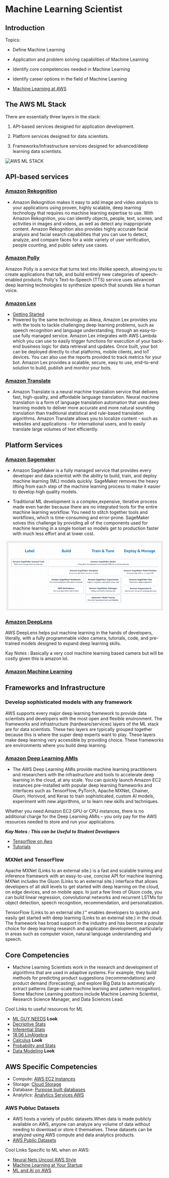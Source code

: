 # Machine Learning Scientist

## Introduction

Topics:

- Define Machine Learning
- Application and problem solving capabilities of Machine Learning
- Identify core competencies needed in Machine Learning
- Identify career options in the field of Machine Learning

- [Machine Learning at AWS](https://aws.amazon.com/machine-learning/what-is-ai/)

## The AWS ML Stack

There are essentially three layers in the stack:

1. API-based services designed for application development.

2. Platform services designed for data scientists.

3. Frameworks/Infrastructure services designed for advanced/deep learning data scientists.

![AWS ML STACK](awsmlstack.PNG)

## API-based services

### [Amazon Rekognition](https://aws.amazon.com/rekognition/)

- Amazon Rekognition makes it easy to add image and video analysis to your applications using proven, highly scalable, deep learning technology that requires no machine learning expertise to use. With Amazon Rekognition, you can identify objects, people, text, scenes, and activities in images and videos, as well as detect any inappropriate content. Amazon Rekognition also provides highly accurate facial analysis and facial search capabilities that you can use to detect, analyze, and compare faces for a wide variety of user verification, people counting, and public safety use cases.

### [Amazon Polly](https://aws.amazon.com/polly/)

Amazon Polly is a service that turns text into lifelike speech, allowing you to create applications that talk, and build entirely new categories of speech-enabled products. Polly's Text-to-Speech (TTS) service uses advanced deep learning technologies to synthesize speech that sounds like a human voice.

### [Amazon Lex](https://aws.amazon.com/lex/features/)

- [Getting Started](https://aws.amazon.com/lex/getting-started/)
- Powered by the same technology as Alexa, Amazon Lex provides you with the tools to tackle challenging deep learning problems, such as speech recognition and language understanding, through an easy-to-use fully managed service. Amazon Lex integrates with AWS Lambda which you can use to easily trigger functions for execution of your back-end business logic for data retrieval and updates. Once built, your bot can be deployed directly to chat platforms, mobile clients, and IoT devices. You can also use the reports provided to track metrics for your bot. Amazon Lex provides a scalable, secure, easy to use, end-to-end solution to build, publish and monitor your bots.

### [Amazon Translate](https://aws.amazon.com/translate/)

- Amazon Translate is a neural machine translation service that delivers fast, high-quality, and affordable language translation. Neural machine translation is a form of language translation automation that uses deep learning models to deliver more accurate and more natural sounding translation than traditional statistical and rule-based translation algorithms. Amazon Translate allows you to localize content - such as websites and applications - for international users, and to easily translate large volumes of text efficiently.

## Platform Services

### [Amazon Sagemaker](https://aws.amazon.com/blogs/aws/sagemaker/)

- Amazon SageMaker is a fully managed service that provides every developer and data scientist with the ability to build, train, and deploy machine learning (ML) models quickly. SageMaker removes the heavy lifting from each step of the machine learning process to make it easier to develop high quality models.

- Traditional ML development is a complex,expensive, iterative process made even  harder because there are no integrated tools for the entire machine learning workflow. You need to stitch together tools and workflows, which is time-consuming and error-prone. SageMaker solves this challenge by providing all of the components used for machine learning in a single toolset so models get to production faster with much less effort and at lower cost.

![Sage](img/sage.PNG)

### [Amazon DeepLens](https://aws.amazon.com/deeplens/)

AWS DeepLens helps put machine learning in the hands of developers, literally, with a fully programmable video camera, tutorials, code, and pre-trained models designed to expand deep learning skills.

Kay Notes : Basically a very cool machine learning based camera but will be costly given this is amazon lol.

### [Amazon Machine Learning](https://docs.aws.amazon.com/es_es/machine-learning/latest/dg/tutorial.html)

## Frameworks and Infrastructure

### Develop sophisticated models with any framework

AWS supports every major deep learning framework to provide data scientists and developers with the most open and flexible environment. The frameworks and infrastructure (hardware/services) layers of the ML stack are for data scientists. These two layers are typically grouped together because this is where the super deep experts want to play. These layers make deep learning very accessible by providing choice. These frameworks are environments where you build deep learning.

### [Amazon Deep Learning AMIs](https://aws.amazon.com/machine-learning/amis/)

- The AWS Deep Learning AMIs provide machine learning practitioners and researchers with the infrastructure and tools to accelerate deep learning in the cloud, at any scale. You can quickly launch Amazon EC2 instances pre-installed with popular deep learning frameworks and interfaces such as TensorFlow, PyTorch, Apache MXNet, Chainer, Gluon, Horovod, and Keras to train sophisticated, custom AI models, experiment with new algorithms, or to learn new skills and techniques.

Whether you need Amazon EC2 GPU or CPU instances, there is no additional charge for the Deep Learning AMIs – you only pay for the AWS resources needed to store and run your applications.

___Kay Notes : This can be Useful to Student Developers___

- [Tensorflow on Aws](https://aws.amazon.com/blogs/machine-learning/zocdoc-builds-patient-confidence-using-tensorflow-on-aws/)
- [Tutorials](https://docs.aws.amazon.com/dlami/latest/devguide/tutorials.html)

### MXNet and TensorFlow

Apache MXNet (Links to an external site.) is a fast and scalable training and inference framework with an easy-to-use, concise API for machine learning. MXNet includes the Gluon (Links to an external site.) interface that allows developers of all skill levels to get started with deep learning on the cloud, on edge devices, and on mobile apps. In just a few lines of Gluon code, you can build linear regression, convolutional networks and recurrent LSTMs for object detection, speech recognition, recommendation, and personalization.

TensorFlow (Links to an external site.)™ enables developers to quickly and easily get started with deep learning (Links to an external site.) in the cloud. The framework has broad support in the industry and has become a popular choice for deep learning research and application development, particularly in areas such as computer vision, natural language understanding and speech.

## Core Competencies

- Machine Learning Scientists work in the research and development of algorithms that are used in adaptive systems. For example, they build methods for predicting product suggestions (recommendations) and product demand (forecasting), and explore Big Data to automatically extract patterns (large-scale machine learning and pattern recognition). Some Machine Learning positions include Machine Learning Scientist, Research Science Manager, and Data Sciences Lead.

Cool Links to useful resources for ML

- [ML GUY NEEDS](https://blog.udacity.com/2016/04/5-skills-you-need-to-become-a-machine-learning-engineer.html) __Look__
- [Decriptive Stats](https://www.udacity.com/course/intro-to-descriptive-statistics--ud827)
- [Inferential Stats](https://www.udacity.com/course/intro-to-inferential-statistics--ud201)
- [18.06 LinAlgebra](https://ocw.mit.edu/courses/mathematics/18-06-linear-algebra-spring-2010/)
- [Calculus](https://ocw.mit.edu/courses/mathematics/18-02sc-multivariable-calculus-fall-2010/) __Look__
- [Probability and Stats](https://www.edx.org/course/probability-the-science-of-uncertainty-and-data)
- [Data Modeling](https://www.edx.org/course/data-science-inference-and-modeling) __Look__

## AWS Specific Competencies

- Compute: [AWS EC2 Instances](https://aws.amazon.com/ec2/instance-types/)
- Storage: [Cloud Storage](https://aws.amazon.com/products/storage/?nc2=h_l3_db)
- Database: [Purpose built databases](https://aws.amazon.com/products/databases/?nc2=h_l3_db)
- Analytics: [Analytics Services AWS](https://aws.amazon.com/big-data/datalakes-and-analytics/)

### AWS Publuc Datasets

- AWS hosts a variety of public datasets.When data is made publicly available on AWS, anyone can analyze any volume of data without needing to download or store it themselves. These datasets can be analyzed using AWS compute and data analytics products.
- [AWS Public Datasets](https://registry.opendata.aws/)

Cool Links Specific to ML when on AWS:

- [Neural Nets Uncool AWS Style](https://aws.amazon.com/blogs/machine-learning/making-neural-nets-uncool-again-aws-style/)
- [Machine Learning at Your Startup](https://youtu.be/5_LNHWgsYo4)
- [ML and AI on AWS](https://aws.amazon.com/blogs/machine-learning/now-available-new-digital-training-to-help-you-learn-about-machine-learning-and-artificial-intelligence-on-aws/)
